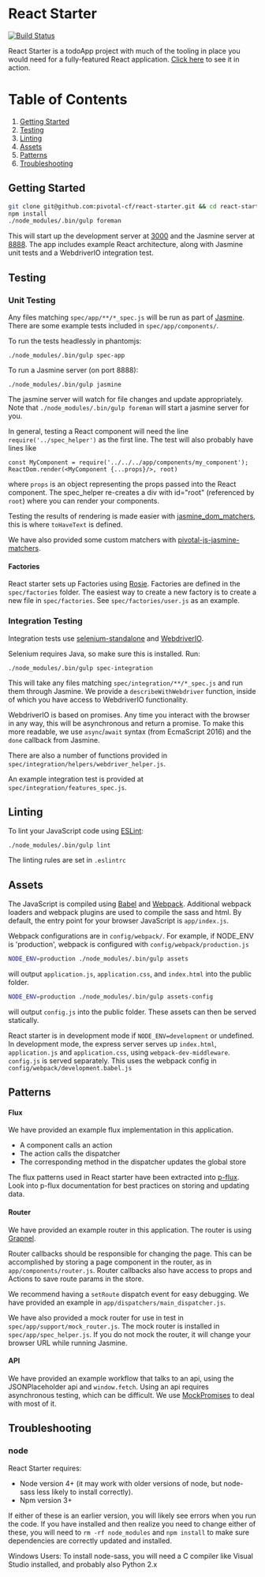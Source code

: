 # React Starter

[![Build Status](https://travis-ci.org/pivotal-cf/react-starter.svg?branch=master)](https://travis-ci.org/pivotal-cf/react-starter)

React Starter is a todoApp project with much of the tooling in place you would need for a fully-featured React application.
[Click here](http://react-starter.cfapps.io/) to see it in action.

# Table of Contents
1. [Getting Started](#getting-started)
1. [Testing](#testing)
1. [Linting](#linting)
1. [Assets](#assets)
1. [Patterns](#patterns)
1. [Troubleshooting](#troubleshooting)

## Getting Started

```bash
git clone git@github.com:pivotal-cf/react-starter.git && cd react-starter
npm install
./node_modules/.bin/gulp foreman
```

This will start up the development server at [3000](http://localhost:3000) and the Jasmine server at [8888](http://localhost:8888).
The app includes example React architecture, along with Jasmine unit tests and a WebdriverIO integration test.

## Testing

### Unit Testing

Any files matching `spec/app/**/*_spec.js` will be run as part of [Jasmine](jasmine.github.io). There are some example tests included in `spec/app/components/`.

To run the tests headlessly in phantomjs:
```
./node_modules/.bin/gulp spec-app
```

To run a Jasmine server (on port 8888):
```
./node_modules/.bin/gulp jasmine
```
The jasmine server will watch for file changes and update appropriately.
Note that `./node_modules/.bin/gulp foreman` will start a jasmine server for you.

In general, testing a React component will need the line `require('../spec_helper')` as the first line.
The test will also probably have lines like
```
const MyComponent = require('../../../app/components/my_component');
ReactDom.render(<MyComponent {...props}/>, root)
```
where `props` is an object representing the props passed into the React component. 
The spec_helper re-creates a div with id="root" (referenced by `root`) where you can render your components.

Testing the results of rendering is made easier with [jasmine_dom_matchers](https://github.com/charleshansen/jasmine_dom_matchers),
this is where `toHaveText` is defined.

We have also provided some custom matchers with [pivotal-js-jasmine-matchers](https://github.com/pivotal-cf/pivotal-js/tree/master/packages/pivotal-js-jasmine-matchers).

#### Factories

React starter sets up Factories using [Rosie](https://github.com/rosiejs/rosie).
Factories are defined in the `spec/factories` folder.
The easiest way to create a new factory is to create a new file in `spec/factories`.
See `spec/factories/user.js` as an example.


### Integration Testing

Integration tests use [selenium-standalone](https://github.com/vvo/selenium-standalone) and [WebdriverIO](http://webdriver.io/).

Selenium requires Java, so make sure this is installed. Run:
```
./node_modules/.bin/gulp spec-integration
```

This will take any files matching `spec/integration/**/*_spec.js` and run them through Jasmine.
We provide a `describeWithWebdriver` function, inside of which you have access to WebdriverIO functionality.

WebdriverIO is based on promises. Any time you interact with the browser in any way, this will be asynchronous and return a promise.
To make this more readable, we use `async`/`await` syntax (from EcmaScript 2016) and the `done` callback from Jasmine.

There are also a number of functions provided in `spec/integration/helpers/webdriver_helper.js`.

An example integration test is provided at `spec/integration/features_spec.js`.

## Linting

To lint your JavaScript code using [ESLint](http://eslint.org/):

```
./node_modules/.bin/gulp lint
```

The linting rules are set in `.eslintrc`


## Assets

The JavaScript is compiled using [Babel](https://babeljs.io/) and [Webpack](https://webpack.github.io/).
Additional webpack loaders and webpack plugins are used to compile the sass and html. By default, the entry point for your browser JavaScript is `app/index.js`.

Webpack configurations are in `config/webpack/`. For example, if NODE_ENV is 'production', webpack is configured with `config/webpack/production.js`

```bash
NODE_ENV=production ./node_modules/.bin/gulp assets
```
will output `application.js`, `application.css`, and `index.html` into the public folder.
```bash
NODE_ENV=production ./node_modules/.bin/gulp assets-config
```
will output `config.js` into the public folder. These assets can then be served statically.

React starter is in development mode if `NODE_ENV=development` or undefined.
In development mode, the express server serves up `index.html`, `application.js` and `application.css`, using `webpack-dev-middleware`. `config.js` is served separately. This uses the webpack config in `config/webpack/development.babel.js`

## Patterns

#### Flux

We have provided an example flux implementation in this application.

* A component calls an action
* The action calls the dispatcher
* The corresponding method in the dispatcher updates the global store

The flux patterns used in React starter have been extracted into [p-flux](https://github.com/pivotal-cf/p-flux).
Look into p-flux documentation for best practices on storing and updating data.

#### Router

We have provided an example router in this application. The router is using [Grapnel](https://github.com/bytecipher/grapnel).

Router callbacks should be responsible for changing the page. 
This can be accomplished by storing a page component in the router, as in `app/components/router.js`.
Router callbacks also have access to props and Actions to save route params in the store.
 
We recommend having a `setRoute` dispatch event for easy debugging. We have provided an example in `app/dispatchers/main_dispatcher.js`.

We have also provided a mock router for use in test in `spec/app/support/mock_router.js`.
The mock router is installed in `spec/app/spec_helper.js`.
If you do not mock the router, it will change your browser URL while running Jasmine.

#### API

We have provided an example workflow that talks to an api, using the JSONPlaceholder api and `window.fetch`.
Using an api requires asynchronous testing, which can be difficult.
We use [MockPromises](https://github.com/charleshansen/mock-promises) to deal with most of it.

## Troubleshooting

### node

React Starter requires:
* Node version 4+ (it may work with older versions of node, but node-sass less likely to install correctly).
* Npm version 3+

If either of these is an earlier version, you will likely see errors when you run the code. 
If you have installed and then realize you need to change either of these, you will need to `rm -rf node_modules` and `npm install` to make sure dependencies are correctly updated and installed.

Windows Users: To install node-sass, you will need a C compiler like Visual Studio installed, and probably also Python 2.x
